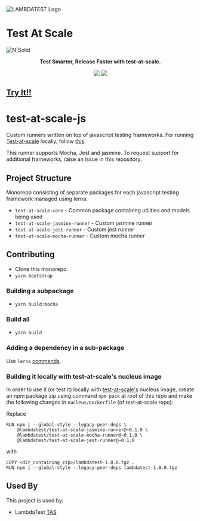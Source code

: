 
![LAMBDATEST Logo](http://labs.lambdatest.com/images/fills-copy.svg)

# Test At Scale

![N|Solid](https://www.lambdatest.com/resources/images/TAS_banner.png)

<p align="center">
  <b>Test Smarter, Release Faster with test-at-scale.</b>
</p>

<p align="center">
  <a href="https://github.com/LambdaTest/test-at-scale/tree/master/licenses"><img src="https://img.shields.io/badge/license-PolyForm--Shield--1.0.0-lightgrey"></img></a> <a href="https://discord.gg/Wyf8srhf6K"><img src="https://img.shields.io/badge/Discord-5865F2"></img></a>

</p>

## [Try It!!](https://github.com/LambdaTest/test-at-scale#table-of-contents)

# test-at-scale-js

Custom runners written on top of javascript testing frameworks. For running [Test-at-scale](https://www.lambdatest.com/test-at-scale) locally, follow [this](https://github.com/LambdaTest/test-at-scale).

This runner supports Mocha, Jest and jasmine. To request support for additional frameworks, raise an issue in this repository.

## Project Structure

Monorepo consisting of separate packages for each javascript testing framework managed using lerna.

- `test-at-scale-core` - Common package containing utilities and models being used
- `test-at-scale-jasmine-runner` - Custom jasmine runner
- `test-at-scale-jest-runner` - Custom jest runner
- `test-at-scale-mocha-runner` - Custom mocha runner

## Contributing

- Clone this monorepo.
- `yarn bootstrap`

### Building a subpackage

- `yarn build:mocha`

### Build all

- `yarn build`

### Adding a dependency in a sub-package

Use `lerna` [commands](https://github.com/lerna/lerna/tree/main/commands/add#lernaadd).

### Building it locally with test-at-scale's nucleus image
In order to use it (or test it) locally with [test-at-scale's](https://github.com/LambdaTest/test-at-scale) nucleus image, create an npm package zip using command `npm pack` at root of this repo and make the following changes in `nucleus/Dockerfile` (of test-at-scale repo):

Replace
```
RUN npm i --global-style --legacy-peer-deps \
    @lambdatest/test-at-scale-jasmine-runner@~0.1.0 \
    @lambdatest/test-at-scale-mocha-runner@~0.1.0 \
    @lambdatest/test-at-scale-jest-runner@~0.1.0
```
with
```
COPY <dir_containing_zip>/lambdatest-1.0.0.tgz .
RUN npm i --global-style --legacy-peer-deps lambdatest-1.0.0.tgz
```

## Used By

This project is used by:

- LambdaTest [TAS](https://tas.lambdatest.com/)
